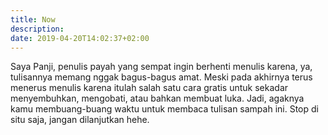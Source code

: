 ```yaml
---
title: Now
description: 
date: 2019-04-20T14:02:37+02:00
---
```

Saya Panji, penulis payah yang sempat ingin berhenti menulis karena, ya, tulisannya memang nggak bagus-bagus amat. Meski pada akhirnya terus menerus menulis karena itulah salah satu cara gratis untuk sekadar menyembuhkan, mengobati, atau bahkan membuat luka. Jadi, agaknya kamu membuang-buang waktu untuk membaca tulisan sampah ini. Stop di situ saja, jangan dilanjutkan hehe.
